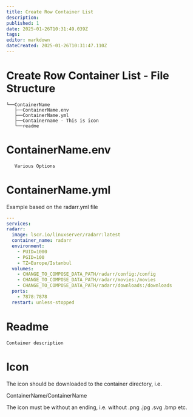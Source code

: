 ```yaml
---
title: Create Row Container List
description: 
published: 1
date: 2025-01-26T10:31:49.039Z
tags: 
editor: markdown
dateCreated: 2025-01-26T10:31:47.110Z
---
```


# Create Row Container List - File Structure

```tree
└──ContainerName
   ├──ContainerName.env
   ├──ContainerName.yml
   ├──Containername - This is icon
   └──readme
```

# ContainerName.env

   ```env
      Various Options
   ```

# ContainerName.yml

Example based on the radarr.yml file

  ```yml
  ---
services:
  radarr:
    image: lscr.io/linuxserver/radarr:latest
    container_name: radarr
    environment:
      - PUID=1000
      - PGID=100
      - TZ=Europe/Istanbul
    volumes:
      - CHANGE_TO_COMPOSE_DATA_PATH/radarr/config:/config
      - CHANGE_TO_COMPOSE_DATA_PATH/radarr/movies:/movies
      - CHANGE_TO_COMPOSE_DATA_PATH/radarr/downloads:/downloads
    ports:
      - 7878:7878
    restart: unless-stopped
  ```

# Readme

```readme
Container description
```

# Icon

The icon should be downloaded to the container directory, i.e.

ContainerName/ContainerName

The icon must be without an ending, i.e. without .png .jpg .svg .bmp etc.